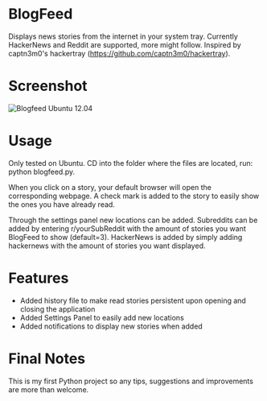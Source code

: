 BlogFeed
========

Displays news stories from the internet in your system tray. 
Currently HackerNews and Reddit are supported, more might follow.
Inspired by captn3m0's hackertray (https://github.com/captn3m0/hackertray).

Screenshot
========
![Blogfeed Ubuntu 12.04](http://i.imgur.com/tNQZ1P0.png)

Usage
========

Only tested on Ubuntu.
CD into the folder where the files are located, run: python blogfeed.py.

When you click on a story, your default browser will open the corresponding webpage. A check mark is added to the story to easily show the ones you have already read.

Through the settings panel new locations can be added. Subreddits can be added by entering r/yourSubReddit with the amount of stories you want BlogFeed to show (default=3). HackerNews is added by simply adding hackernews with the amount of stories you want displayed.

Features
========
- Added history file to make read stories persistent upon opening and closing the application
- Added Settings Panel to easily add new locations
- Added notifications to display new stories when added

Final Notes
========
This is my first Python project so any tips, suggestions and improvements are more than welcome.
